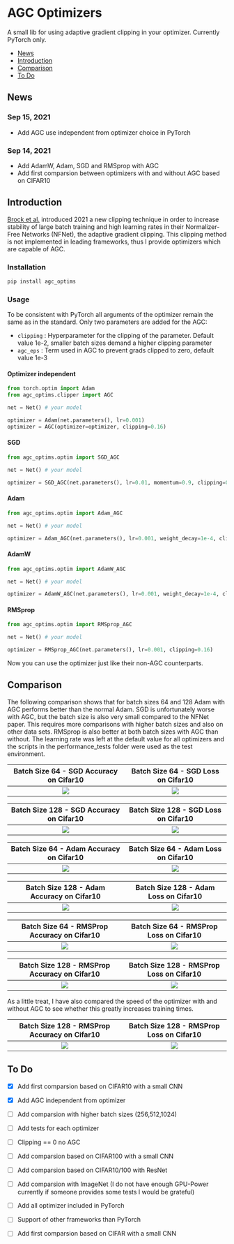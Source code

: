 # AGC Optimizers

A small lib for using adaptive gradient clipping in your optimizer. Currently PyTorch only.

- [News](#news)
- [Introduction](#introduction)
- [Comparison](#comparison)
- [To Do](#todo)

## News

### Sep 15, 2021
* Add AGC use independent from optimizer choice in PyTorch


### Sep 14, 2021
* Add AdamW, Adam, SGD and RMSprop with AGC 
* Add first comparsion between optimizers with and without AGC based on CIFAR10

## Introduction

[Brock et al.](https://arxiv.org/pdf/2102.06171.pdf) introduced 2021 a new clipping technique in order to increase stability of large batch training and high learning rates in their Normalizer-Free Networks (NFNet), the adaptive gradient clipping. This clipping method is not implemented in leading frameworks, thus I provide optimizers which are capable of AGC. 

### Installation
```bash
pip install agc_optims
```

### Usage

To be consistent with PyTorch all arguments of the optimizer remain the same as in the standard. Only two parameters are added for the AGC:
* `clipping` : Hyperparameter for the clipping of the parameter. Default value 1e-2, smaller batch sizes demand a higher clipping parameter
* `agc_eps` : Term used in AGC to prevent grads clipped to zero, default value 1e-3

#### Optimizer independent
```python
from torch.optim import Adam
from agc_optims.clipper import AGC

net = Net() # your model

optimizer = Adam(net.parameters(), lr=0.001)
optimizer = AGC(optimizer=optimizer, clipping=0.16)
```

#### SGD
```python
from agc_optims.optim import SGD_AGC

net = Net() # your model

optimizer = SGD_AGC(net.parameters(), lr=0.01, momentum=0.9, clipping=0.16)
```
#### Adam
```python
from agc_optims.optim import Adam_AGC

net = Net() # your model

optimizer = Adam_AGC(net.parameters(), lr=0.001, weight_decay=1e-4, clipping=0.16)
```
#### AdamW
```python
from agc_optims.optim import AdamW_AGC

net = Net() # your model

optimizer = AdamW_AGC(net.parameters(), lr=0.001, weight_decay=1e-4, clipping=0.16)
```
#### RMSprop
```python
from agc_optims.optim import RMSprop_AGC

net = Net() # your model

optimizer = RMSprop_AGC(net.parameters(), lr=0.001, clipping=0.16)
```

Now you can use the optimizer just like their non-AGC counterparts.

## Comparison

The following comparison shows that for batch sizes 64 and 128 Adam with AGC performs better than the normal Adam. SGD is unfortunately worse with AGC, but the batch size is also very small compared to the NFNet paper. This requires more comparisons with higher batch sizes and also on other data sets. RMSprop is also better at both batch sizes with AGC than without. The learning rate was left at the default value for all optimizers and the scripts in the performance_tests folder were used as the test environment. 

Batch Size 64 - SGD Accuracy on Cifar10           |  Batch Size 64 - SGD Loss on Cifar10
:-------------------------:|:-------------------------:
![](performance_tests/cifar10_bs64/acc_sgd.png)  |  ![](performance_tests/cifar10_bs64/loss_sgd.png)

Batch Size 128 - SGD Accuracy on Cifar10           |  Batch Size 128 - SGD Loss on Cifar10
:-------------------------:|:-------------------------:
![](performance_tests/cifar10_bs128/acc_sgd.png)  |  ![](performance_tests/cifar10_bs128/loss_sgd.png)

Batch Size 64 - Adam Accuracy on Cifar10           |  Batch Size 64 - Adam Loss on Cifar10
:-------------------------:|:-------------------------:
![](performance_tests/cifar10_bs64/acc_adam.png)  |  ![](performance_tests/cifar10_bs64/loss_adam.png)

Batch Size 128 - Adam Accuracy on Cifar10           |  Batch Size 128 - Adam Loss on Cifar10
:-------------------------:|:-------------------------:
![](performance_tests/cifar10_bs128/acc_adam.png)  |  ![](performance_tests/cifar10_bs128/loss_adam.png)

Batch Size 64 - RMSProp Accuracy on Cifar10           |  Batch Size 64 - RMSProp Loss on Cifar10
:-------------------------:|:-------------------------:
![](performance_tests/cifar10_bs64/acc_rmsprop.png)  |  ![](performance_tests/cifar10_bs64/loss_rmsprop.png)

Batch Size 128 - RMSProp Accuracy on Cifar10           |  Batch Size 128 - RMSProp Loss on Cifar10
:-------------------------:|:-------------------------:
![](performance_tests/cifar10_bs128/acc_rmsprop.png)  |  ![](performance_tests/cifar10_bs128/loss_rmsprop.png)

As a little treat, I have also compared the speed of the optimizer with and without AGC to see whether this greatly increases training times. 

Batch Size 128 - RMSProp Accuracy on Cifar10           |  Batch Size 128 - RMSProp Loss on Cifar10
:-------------------------:|:-------------------------:
![](performance_tests/cifar10_bs128/time_adam.png)  |  ![](performance_tests/cifar10_bs128/time_sgd.png)

## To Do
- [x] Add first comparsion based on CIFAR10 with a small CNN
- [x] Add AGC independent from optimizer
- [ ] Add comparsion with higher batch sizes (256,512,1024)
- [ ] Add tests for each optimizer
- [ ] Clipping == 0 no AGC
- [ ] Add comparsion based on CIFAR100 with a small CNN
- [ ] Add comparsion based on CIFAR10/100 with ResNet
- [ ] Add comparsion with ImageNet (I do not have enough GPU-Power currently if someone provides some tests I would be grateful)
- [ ] Add all optimizer included in PyTorch
- [ ] Support of other frameworks than PyTorch
- [ ] Add first comparsion based on CIFAR with a small CNN
  